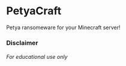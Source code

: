 # PetyaCraft
Petya ransomeware for your Minecraft server!
### Disclaimer
###### For educational use only
